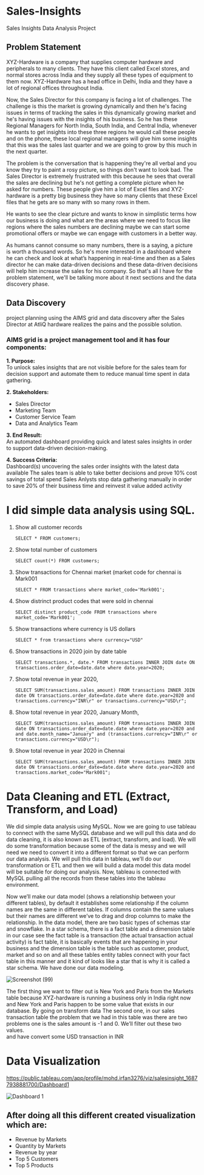 # Sales-Insights
Sales Insights Data Analysis Project
## Problem Statement

XYZ-Hardware is a company that supplies computer hardware and peripherals to many clients. They have this client called Excel stores, and normal stores across India and they supply all these types of equipment to them now. XYZ-Hardware has a head office in Delhi, India and they have a lot of regional offices throughout India.

Now, the Sales Director for this company is facing a lot of challenges. The challenge is this the market is growing dynamically and then he's facing issues in terms of tracking the sales in this dynamically growing market and he's having issues with the insights of his business. So he has these Regional Managers for North India, South India, and Central India, whenever he wants to get insights into these three regions he would call these people and on the phone, these local regional managers will give him some insights that this was the sales last quarter and we are going to grow by this much in the next quarter.

The problem is the conversation that is happening they're all verbal and you know they try to paint a rosy picture, so things don't want to look bad. The Sales Director is extremely frustrated with this because he sees that overall the sales are declining but he's not getting a complete picture when he asked for numbers. These people give him a lot of Excel files and XYZ-hardware is a pretty big business they have so many clients that these Excel files that he gets are so many with so many rows in them. 

He wants to see the clear picture and wants to know in simplistic terms how our business is doing and what are the areas where we need to focus like regions where the sales numbers are declining maybe we can start some promotional offers or maybe we can engage with customers in a better way.

As humans cannot consume so many numbers, there is a saying, a picture is worth a thousand words. So he's more interested in a dashboard where he can check and look at what’s happening in real-time and then as a Sales director he can make data-driven decisions and these data-driven decisions will help him increase the sales for his company. So that's all I have for the problem statement, we'll be talking more about it next sections and the data discovery phase.

## Data Discovery
project planning using the AIMS grid and data discovery after the Sales Director at AtliQ hardware realizes the pains and the possible solution. 
### AIMS grid is a project management tool and it has four components:
**1. Purpose:**     
To unlock sales insights that are not visible before for the sales team for decision support and automate them to reduce manual time spent in data gathering.

**2. Stakeholders:**
* Sales Director
* Marketing Team
* Customer Service Team
* Data and Analytics Team

**3. End Result:**      
An automated dashboard providing quick and latest sales insights in order to support data-driven decision-making.

**4. Success Criteria:**      
Dashboard(s) uncovering the sales order insights with the latest data available
The sales team is able to take better decisions and prove 10% cost savings of total spend
Sales Anlysts stop data gathering manually in order to save 20% of their business time and reinvest it value added activity

# I did simple data analysis using SQL.   
1. Show all customer records

    `SELECT * FROM customers;`

1. Show total number of customers

    `SELECT count(*) FROM customers;`

1. Show transactions for Chennai market (market code for chennai is Mark001

    `SELECT * FROM transactions where market_code='Mark001';`

1. Show distrinct product codes that were sold in chennai

    `SELECT distinct product_code FROM transactions where market_code='Mark001';`

1. Show transactions where currency is US dollars

    `SELECT * from transactions where currency="USD"`

1. Show transactions in 2020 join by date table

    `SELECT transactions.*, date.* FROM transactions INNER JOIN date ON transactions.order_date=date.date where date.year=2020;`

1. Show total revenue in year 2020,

    `SELECT SUM(transactions.sales_amount) FROM transactions INNER JOIN date ON transactions.order_date=date.date where date.year=2020 and transactions.currency="INR\r" or transactions.currency="USD\r";`
	
1. Show total revenue in year 2020, January Month,

    `SELECT SUM(transactions.sales_amount) FROM transactions INNER JOIN date ON transactions.order_date=date.date where date.year=2020 and and date.month_name="January" and (transactions.currency="INR\r" or transactions.currency="USD\r");`

1. Show total revenue in year 2020 in Chennai

    `SELECT SUM(transactions.sales_amount) FROM transactions INNER JOIN date ON transactions.order_date=date.date where date.year=2020
and transactions.market_code="Mark001";`

# Data Cleaning and ETL (Extract, Transform, and Load)


We did simple data analysis using MySQL. Now we are going to use tableau to connect with the same MySQL database and we will pull this data and do data cleaning, it is also known as ETL (extract, transform, and load). We will do some transformation because some of the data is messy and we will need we need to convert it into a different format so that we can perform our data analysis. We will pull this data in tableau, we'll do our transformation or ETL and then we will build a data model this data model will be suitable for doing our analysis. Now, tableau is connected with MySQL pulling all the records from these tables into the tableau  environment. 

Now we’ll make our data model (shows a relationship between your different tables), by default it establishes some relationship if the column names are the same in different tables. If columns contain the same values but their names are different we’ve to drag and drop columns to make the relationship. In the data model, there are two basic types of schemas star and snowflake. In a star schema, there is a fact table and a dimension table in our case see the fact table is a transaction (the actual transaction actual activity) is fact table, it is basically events that are happening in your business and the dimension table is the table such as customer, product, market and so on and all these tables entity tables connect with your fact table in this manner and it kind of looks like a star that is why it is called a star schema. We have done our data modeling.
   

![Screenshot (99)](https://github.com/mohdirfan1/Sales-Insights/assets/107385987/5a788d8a-7311-4207-9cfb-2720d1a0ee52)


The first thing we want to filter out is New York and Paris from the Markets table because XYZ-hardware is running a business only in India right now and New York and Paris happen to be some value that exists in our database. By going on transform data 
The second one, in our sales transaction table the problem that we had in this table was there are two problems one is the sales amount is -1 and 0. We’ll filter out these two values.   
and have convert some USD transaction in INR 
# Data Visualization
https://public.tableau.com/app/profile/mohd.irfan3276/viz/salesinsight_16877938881700/Dashboard1

![Dashboard 1](https://github.com/mohdirfan1/Sales-Insights/assets/107385987/b8f33c58-e2cd-4e0c-9f37-2e2ae336a656)

## After doing all this different created visualization which are:
* Revenue by Markets
* Quantity by Markets
* Revenue by year 
* Top 5 Customers
* Top 5 Products









